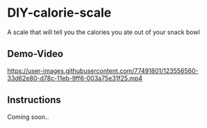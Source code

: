 # DIY-calorie-scale
A scale that will tell you the calories you ate out of your snack bowl

## Demo-Video



https://user-images.githubusercontent.com/77491801/123556560-33d62e80-d78c-11eb-9ff6-003a75e31f25.mp4



## Instructions
Coming soon..
